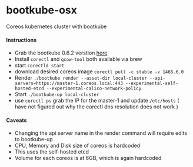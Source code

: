 # bootkube-osx
Coreos kubernetes cluster with bootkube

#### Instructions
- Grab the bootkube 0.6.2 verstion [here][1]
- Install `corectl` and `qcow-tool` both available via brew
- start `corectld start`
- download desired coreos image `corectl pull -c stable -v 1465.6.0`
- Render `./bootkube render --asset-dir local-cluster --api-servers=https://master-1.coreos.local:443 --experimental-self-hosted-etcd --experimental-calico-network-policy`
- Start `./bootkube-up local-cluster`
- use `corectl ps` grab the IP for the master-1 and update `/etc/hosts` ( have not figured out why the corectl dns resolution does not work )

#### Caveats

- Changing the api server name in the render command will require edits to bootkube-up
- CPU, Memory and Disk size of coreos is hardcoded
- This uses the self-hosted etcd
- Volume for each coreos is at 6GB, which is again hardcoded

[1]:https://github.com/kubernetes-incubator/bootkube/releases/download/v0.6.2/bootkube.tar.gz
